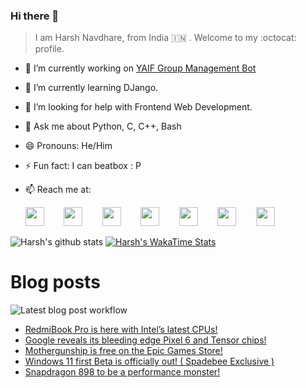 ### Hi there 👋

> I am Harsh Navdhare, from India :india: . Welcome to my :octocat: profile.

* 🔭 I’m currently working on [YAIF Group Management Bot](https://github.com/YAIFoundation/YAR_Manager_Bot)
* 🌱 I’m currently learning DJango.
* 🤔 I’m looking for help with Frontend Web Development.
* 💬 Ask me about Python, C, C++, Bash
* 😄 Pronouns: He/Him
* ⚡ Fun fact: I can beatbox : P
* 📫 Reach me at: 
 

    [<img src="https://simpleicons.org/icons/instagram.svg" width="30">](https://www.instagram.com/plus_infinity.hn) &nbsp;&nbsp;&nbsp;&nbsp;&nbsp;&nbsp;
    [<img src="https://simpleicons.org/icons/facebook.svg" width="30">](https://www.facebook.com/harsh.navdhare.infinity) &nbsp;&nbsp;&nbsp;&nbsp;&nbsp;&nbsp; 
    [<img src="https://simpleicons.org/icons/twitter.svg" width="30">](https://twitter.com/hnavdhare) &nbsp;&nbsp;&nbsp;&nbsp;&nbsp;&nbsp; 
    [<img src="https://simpleicons.org/icons/xdadevelopers.svg" width="30">](https://forum.xda-developers.com/member.php?u=8122486) &nbsp;&nbsp;&nbsp;&nbsp;&nbsp;&nbsp; 
    [<img src="https://simpleicons.org/icons/telegram.svg" width="30">](https://t.me/infinitEplus) &nbsp;&nbsp;&nbsp;&nbsp;&nbsp;&nbsp;
    [<img src="https://simpleicons.org/icons/snapchat.svg" width="30">](https://www.snapchat.com/add/plus.infinity) &nbsp;&nbsp;&nbsp;&nbsp;&nbsp;&nbsp; 
    [<img src="https://simpleicons.org/icons/gmail.svg" width="30">](mailto:navdhareharsh2001@gmail.com)

 
 

![Harsh's github stats](https://github-readme-stats-infinity-plus.vercel.app/api?username=infinity-plus&show_icons=true&count_private=true&theme=dark) [![Harsh's WakaTime Stats](https://github-readme-stats-infinity-plus.vercel.app/api/wakatime?username=infinity_plus&theme=dark)](https://wakatime.com/@infinity_plus)

# Blog posts

![Latest blog post workflow](https://github.com/infinity-plus/infinity-plus/workflows/Latest%20blog%20post%20workflow/badge.svg)

<!-- BLOG-POST-LIST:START -->
- [RedmiBook Pro is here with Intel’s latest CPUs!](https://spadebee.com/2021/08/03/redmibook-pro-is-here-with-intels-latest-cpus/?utm_source=rss&utm_medium=rss&utm_campaign=redmibook-pro-is-here-with-intels-latest-cpus)
- [Google reveals its bleeding edge Pixel 6 and Tensor chips!](https://spadebee.com/2021/08/02/google-reveals-its-bleeding-edge-pixel-6-and-tensor-chips/?utm_source=rss&utm_medium=rss&utm_campaign=google-reveals-its-bleeding-edge-pixel-6-and-tensor-chips)
- [Mothergunship is free on the Epic Games Store!](https://spadebee.com/2021/07/31/mothergunship-is-free-on-the-epic-games-store/?utm_source=rss&utm_medium=rss&utm_campaign=mothergunship-is-free-on-the-epic-games-store)
- [Windows 11 first Beta is officially out! ( Spadebee Exclusive )](https://spadebee.com/2021/07/30/windows-11-first-beta-is-officially-out-spadebee-exclusive/?utm_source=rss&utm_medium=rss&utm_campaign=windows-11-first-beta-is-officially-out-spadebee-exclusive)
- [Snapdragon 898 to be a performance monster!](https://spadebee.com/2021/07/29/snapdragon-898-to-be-a-performance-monster/?utm_source=rss&utm_medium=rss&utm_campaign=snapdragon-898-to-be-a-performance-monster)
<!-- BLOG-POST-LIST:END -->
